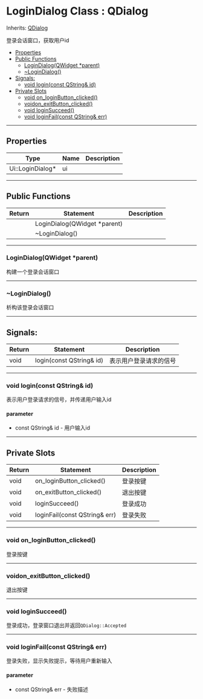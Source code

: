 # LoginDialog Class : QDialog

Inherits: [QDialog](https://doc.qt.io/qt-6/qdialog.html)

登录会话窗口，获取用户id

- [Properties](#properties)
- [Public Functions](#public-functions)
  - [LoginDialog(QWidget \*parent)](#logindialogqwidget-parent)
  - [~LoginDialog()](#logindialog)
- [Signals:](#signals)
  - [void login(const QString\& id)](#void-loginconst-qstring-id)
- [Private Slots](#private-slots)
  - [void on\_loginButton\_clicked()](#void-on_loginbutton_clicked)
  - [voidon\_exitButton\_clicked()](#voidon_exitbutton_clicked)
  - [void loginSucceed()](#void-loginsucceed)
  - [void loginFail(const QString\& err)](#void-loginfailconst-qstring-err)


---
## Properties

|Type|Name|Description|
|---|---|---|
|Ui::LoginDialog*|ui||

---
## Public Functions

|Return|Statement|Description|
|---|---|---|
||LoginDialog(QWidget *parent)||
||~LoginDialog()||

---
### LoginDialog(QWidget *parent)

构建一个登录会话窗口

---
### ~LoginDialog()

析构该登录会话窗口

---
## Signals:

|Return|Statement|Description|
|---|---|---|
|void|login(const QString& id)|表示用户登录请求的信号|

---
### void login(const QString& id)

表示用户登录请求的信号，并传递用户输入id

#### parameter

* const QString& id - 用户输入id

---
## Private Slots

|Return|Statement|Description|
|---|---|---|
|void|on_loginButton_clicked()|登录按键|
|void|on_exitButton_clicked()|退出按键|
|void|loginSucceed()|登录成功|
|void|loginFail(const QString& err)|登录失败|

---
### void on_loginButton_clicked()

登录按键

---
### voidon_exitButton_clicked()

退出按键

---
### void loginSucceed()

登录成功，登录窗口退出并返回`QDialog::Accepted`

---
### void loginFail(const QString& err)

登录失败，显示失败提示，等待用户重新输入

#### parameter

* const QString& err - 失败描述
